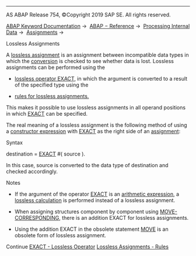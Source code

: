   

* * *

AS ABAP Release 754, ©Copyright 2019 SAP SE. All rights reserved.

[ABAP Keyword Documentation](https://help.sap.com/doc/abapdocu_754_index_htm/7.54/en-US/abenabap.htm) →  [ABAP − Reference](https://help.sap.com/doc/abapdocu_754_index_htm/7.54/en-US/abenabap_reference.htm) →  [Processing Internal Data](https://help.sap.com/doc/abapdocu_754_index_htm/7.54/en-US/abenabap_data_working.htm) →  [Assignments](https://help.sap.com/doc/abapdocu_754_index_htm/7.54/en-US/abenvalue_assignments.htm) → 

Lossless Assignments

A [lossless assignment](https://help.sap.com/doc/abapdocu_754_index_htm/7.54/en-US/abenlossless_assignment_glosry.htm "Glossary Entry") is an assignment between incompatible data types in which the [conversion](https://help.sap.com/doc/abapdocu_754_index_htm/7.54/en-US/abenconversion_glosry.htm "Glossary Entry") is checked to see whether data is lost. Lossless assignments can be performed using the

-   [lossless operator EXACT](https://help.sap.com/doc/abapdocu_754_index_htm/7.54/en-US/abenconstructor_expression_exact.htm), in which the argument is converted to a result of the specified type using the

-   [rules for lossless assignments.](https://help.sap.com/doc/abapdocu_754_index_htm/7.54/en-US/abapmove_exact.htm)

This makes it possible to use lossless assignments in all operand positions in which [EXACT](https://help.sap.com/doc/abapdocu_754_index_htm/7.54/en-US/abenconstructor_expression_exact.htm) can be specified.

The real meaning of a lossless assignment is the following method of using a [constructor expression](https://help.sap.com/doc/abapdocu_754_index_htm/7.54/en-US/abenconstructor_expression_glosry.htm "Glossary Entry") with [EXACT](https://help.sap.com/doc/abapdocu_754_index_htm/7.54/en-US/abenconstructor_expression_exact.htm) as the right side of an [assignment](https://help.sap.com/doc/abapdocu_754_index_htm/7.54/en-US/abenequals_operator.htm):

Syntax

destination = [EXACT](https://help.sap.com/doc/abapdocu_754_index_htm/7.54/en-US/abenconstructor_expression_exact.htm) #( source ).

In this case, source is converted to the data type of destination and checked accordingly.

Notes

-   If the argument of the operator [EXACT](https://help.sap.com/doc/abapdocu_754_index_htm/7.54/en-US/abenconstructor_expression_exact.htm) is an [arithmetic expression](https://help.sap.com/doc/abapdocu_754_index_htm/7.54/en-US/abenarithmetic_expression_glosry.htm "Glossary Entry"), a [lossless calculation](https://help.sap.com/doc/abapdocu_754_index_htm/7.54/en-US/abenlossless_calculation_glosry.htm "Glossary Entry") is performed instead of a lossless assignment.

-   When assigning structures component by component using [MOVE-CORRESPONDING](https://help.sap.com/doc/abapdocu_754_index_htm/7.54/en-US/abapmove-corresponding.htm), there is an addition EXACT for lossless assignments.

-   Using the addition EXACT in the obsolete statement [MOVE](https://help.sap.com/doc/abapdocu_754_index_htm/7.54/en-US/abapmove_obs.htm) is an obsolete form of lossless assignment.

Continue
[EXACT - Lossless Operator](https://help.sap.com/doc/abapdocu_754_index_htm/7.54/en-US/abenconstructor_expression_exact.htm)
[Lossless Assignments - Rules](https://help.sap.com/doc/abapdocu_754_index_htm/7.54/en-US/abapmove_exact.htm)